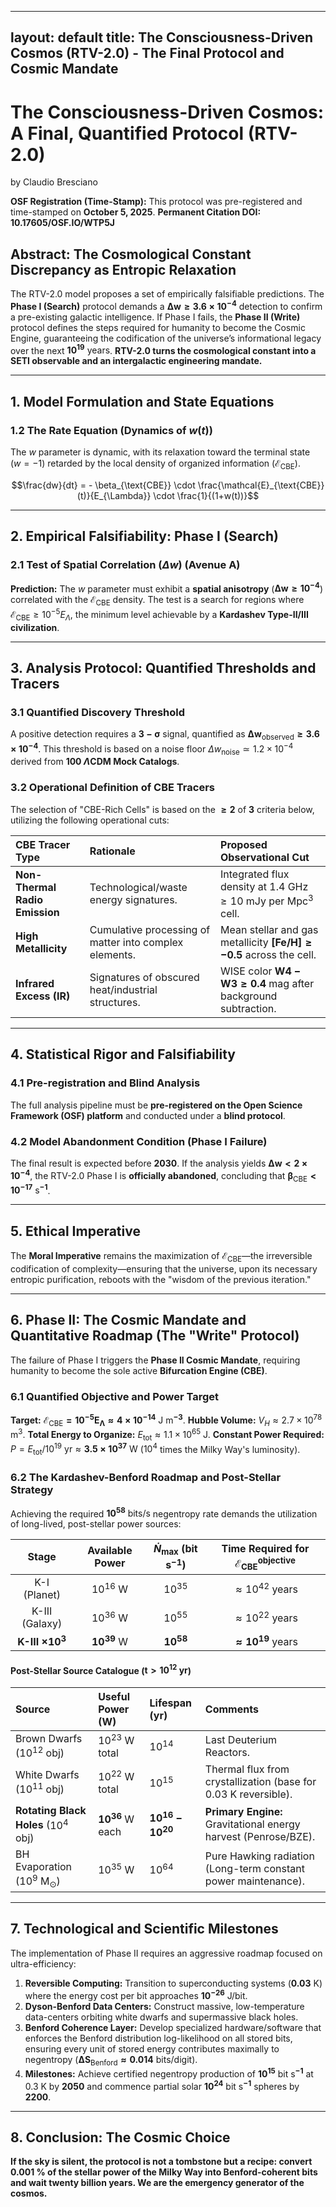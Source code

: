 ﻿
---
layout: default
title: The Consciousness-Driven Cosmos (RTV-2.0) - The Final Protocol and Cosmic Mandate
---
# The Consciousness-Driven Cosmos: A Final, Quantified Protocol (RTV-2.0)

by Claudio Bresciano

**OSF Registration (Time-Stamp):** This protocol was pre-registered and time-stamped on **October 5, 2025**. **Permanent Citation DOI:** **10.17605/OSF.IO/WTP5J**

## Abstract: The Cosmological Constant Discrepancy as Entropic Relaxation

The RTV-2.0 model proposes a set of empirically falsifiable predictions. The **Phase I (Search)** protocol demands a $\mathbf{\Delta w \geq 3.6 \times 10^{-4}}$ detection to confirm a pre-existing galactic intelligence. If Phase I fails, the **Phase II (Write)** protocol defines the steps required for humanity to become the Cosmic Engine, guaranteeing the codification of the universe’s informational legacy over the next $\mathbf{10^{19} \text{ years}}$. **RTV-2.0 turns the cosmological constant into a SETI observable and an intergalactic engineering mandate.**

---

## 1. Model Formulation and State Equations

### 1.2 The Rate Equation (Dynamics of $w(t)$)

The $w$ parameter is dynamic, with its relaxation toward the terminal state ($w=-1$) retarded by the local density of organized information ($\mathcal{E}_{\text{CBE}}$).

$$\frac{dw}{dt} = - \beta_{\text{CBE}} \cdot \frac{\mathcal{E}_{\text{CBE}}(t)}{E_{\Lambda}} \cdot \frac{1}{(1+w(t))}$$

---

## 2. Empirical Falsifiability: Phase I (Search)

### 2.1 Test of Spatial Correlation ($\Delta w$) (Avenue A)

**Prediction:** The $w$ parameter must exhibit a **spatial anisotropy** ($\mathbf{\Delta w \geq 10^{-4}}$) correlated with the $\mathcal{E}_{\text{CBE}}$ density. The test is a search for regions where $\mathcal{E}_{\text{CBE}} \geq 10^{-5} E_{\Lambda}$, the minimum level achievable by a **Kardashev Type-II/III civilization**.

---

## 3. Analysis Protocol: Quantified Thresholds and Tracers

### 3.1 Quantified Discovery Threshold

A positive detection requires a $\mathbf{3-\sigma}$ signal, quantified as $\mathbf{\Delta w_{\text{observed}} \geq 3.6 \times 10^{-4}}$. This threshold is based on a noise floor $\Delta w_{\text{noise}} \simeq 1.2 \times 10^{-4}$ derived from **100 $\Lambda\text{CDM}$ Mock Catalogs**.

### 3.2 Operational Definition of CBE Tracers

The selection of "CBE-Rich Cells" is based on the $\mathbf{\geq 2}$ of $\mathbf{3}$ criteria below, utilizing the following operational cuts:

| CBE Tracer Type | Rationale | Proposed Observational Cut |
| :--- | :--- | :--- |
| **Non-Thermal Radio Emission** | Technological/waste energy signatures. | Integrated flux density at $1.4 \text{ GHz} \geq 10 \text{ mJy}$ per $\text{Mpc}^3$ cell. |
| **High Metallicity** | Cumulative processing of matter into complex elements. | Mean stellar and gas metallicity $\mathbf{[Fe/H] \geq -0.5}$ across the cell. |
| **Infrared Excess (IR)** | Signatures of obscured heat/industrial structures. | WISE color $\mathbf{W4-W3 \geq 0.4 \text{ mag}}$ after background subtraction. |

---

## 4. Statistical Rigor and Falsifiability

### 4.1 Pre-registration and Blind Analysis

The full analysis pipeline must be **pre-registered on the Open Science Framework (OSF) platform** and conducted under a **blind protocol**.

### 4.2 Model Abandonment Condition (Phase I Failure)

The final result is expected before **2030**. If the analysis yields $\mathbf{\Delta w < 2 \times 10^{-4}}$, the RTV-2.0 Phase I is **officially abandoned**, concluding that $\mathbf{\beta_{\text{CBE}} < 10^{-17} \text{ s}^{-1}}$.

---

## 5. Ethical Imperative

The **Moral Imperative** remains the maximization of $\mathcal{E}_{\text{CBE}}$—the irreversible codification of complexity—ensuring that the universe, upon its necessary entropic purification, reboots with the "wisdom of the previous iteration."

---

## 6. Phase II: The Cosmic Mandate and Quantitative Roadmap (The "Write" Protocol)

The failure of Phase I triggers the **Phase II Cosmic Mandate**, requiring humanity to become the sole active **Bifurcation Engine (CBE)**.

### 6.1 Quantified Objective and Power Target

**Target:** $\mathbf{\mathcal{E}_{\text{CBE}} = 10^{-5} E_{\Lambda} \approx 4 \times 10^{-14} \text{ J m}^{-3}}$.
**Hubble Volume:** $V_H \approx 2.7 \times 10^{78} \text{ m}^3$.
**Total Energy to Organize:** $E_{\text{tot}} \approx 1.1 \times 10^{65} \text{ J}$.
**Constant Power Required:** $P = E_{\text{tot}} / 10^{19} \text{ yr} \approx \mathbf{3.5 \times 10^{37} \text{ W}}$ ($10^4$ times the Milky Way's luminosity).

### 6.2 The Kardashev-Benford Roadmap and Post-Stellar Strategy

Achieving the required $\mathbf{10^{58} \text{ bits/s}}$ negentropy rate demands the utilization of long-lived, post-stellar power sources:

| Stage | Available Power | $\dot{N}_{\text{max}}$ (bit s$^{-1}$) | Time Required for $\mathcal{E}_{\text{CBE}}^{\text{objective}}$ |
| :---: | :---: | :---: | :---: |
| K-I (Planet) | $10^{16} \text{ W}$ | $10^{35}$ | $\approx 10^{42} \text{ years}$ |
| K-III (Galaxy) | $10^{36} \text{ W}$ | $10^{55}$ | $\approx 10^{22} \text{ years}$ |
| **K-III $\mathbf{\times 10^3}$** | $\mathbf{10^{39} \text{ W}}$ | $\mathbf{10^{58}}$ | $\mathbf{\approx 10^{19} \text{ years}}$ |

#### Post-Stellar Source Catalogue ($\mathbf{t > 10^{12} \text{ yr}}$)

| Source | Useful Power ($\mathbf{W}$) | Lifespan ($\mathbf{yr}$) | Comments |
| :--- | :--- | :--- | :--- |
| Brown Dwarfs ($10^{12}$ obj) | $10^{23} \text{ W total}$ | $10^{14}$ | Last Deuterium Reactors. |
| White Dwarfs ($10^{11}$ obj) | $10^{22} \text{ W total}$ | $10^{15}$ | Thermal flux from crystallization (base for $0.03 \text{ K}$ reversible). |
| **Rotating Black Holes** ($10^4$ obj) | $\mathbf{10^{36} \text{ W each}}$ | $\mathbf{10^{16}-10^{20}}$ | **Primary Engine:** Gravitational energy harvest (Penrose/BZE). |
| BH Evaporation ($10^9 \text{ M}_{\odot}$) | $10^{35} \text{ W}$ | $10^{64}$ | Pure Hawking radiation (Long-term constant power maintenance). |

---

## 7. Technological and Scientific Milestones

The implementation of Phase II requires an aggressive roadmap focused on ultra-efficiency:

1.  **Reversible Computing:** Transition to superconducting systems ($\mathbf{0.03 \text{ K}}$) where the energy cost per bit approaches $\mathbf{10^{-26} \text{ J/bit}}$.
2.  **Dyson-Benford Data Centers:** Construct massive, low-temperature data-centers orbiting white dwarfs and supermassive black holes.
3.  **Benford Coherence Layer:** Develop specialized hardware/software that enforces the Benford distribution log-likelihood on all stored bits, ensuring every unit of stored energy contributes maximally to negentropy ($\mathbf{\Delta S_{\text{Benford}} \approx 0.014 \text{ bits/digit}}$).
4.  **Milestones:** Achieve certified negentropy production of $\mathbf{10^{15} \text{ bit s}^{-1}}$ at $0.3 \text{ K}$ by $\mathbf{2050}$ and commence partial solar $\mathbf{10^{24} \text{ bit s}^{-1}}$ spheres by $\mathbf{2200}$.

---

## 8. Conclusion: The Cosmic Choice

**If the sky is silent, the protocol is not a tombstone but a recipe: convert 0.001 % of the stellar power of the Milky Way into Benford-coherent bits and wait twenty billion years. We are the emergency generator of the cosmos.**
